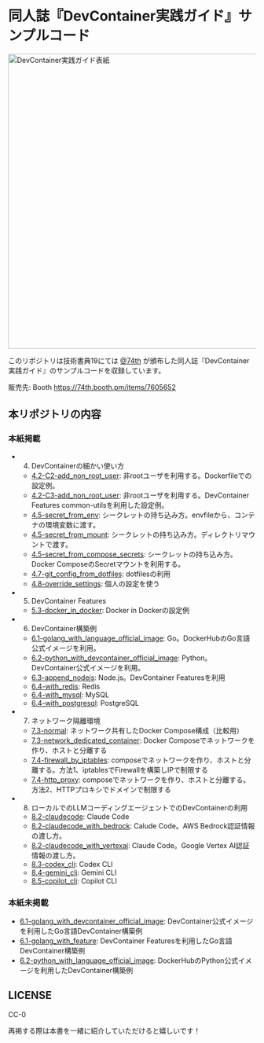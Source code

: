 # 同人誌『DevContainer実践ガイド』サンプルコード

<img src="./material/ebook.png" alt="DevContainer実践ガイド表紙" width="600"/>

このリポジトリは技術書典19にては [@74th](https://github.com/74th) が頒布した同人誌『DevContainer実践ガイド』のサンプルコードを収録しています。

販売先: Booth https://74th.booth.pm/items/7605652

## 本リポジトリの内容

### 本紙掲載

- 4. DevContainerの細かい使い方
  - [4.2-C2-add_non_root_user](4.2-C2-add_non_root_user): 非rootユーザを利用する。Dockerfileでの設定例。
  - [4.2-C3-add_non_root_user](4.2-C3-add_non_root_user): 非rootユーザを利用する。DevContainer Features common-utilsを利用した設定例。
  - [4.5-secret_from_env](4.5-secret_from_env): シークレットの持ち込み方。envfileから、コンテナの環境変数に渡す。
  - [4.5-secret_from_mount](4.5-secret_from_mount): シークレットの持ち込み方。ディレクトリマウントで渡す。
  - [4.5-secret_from_compose_secrets](4.5-secret_from_compose_secrets): シークレットの持ち込み方。Docker ComposeのSecretマウントを利用する。
  - [4.7-git_config_from_dotfiles](4.7-git_config_from_dotfiles): dotfilesの利用
  - [4.8-override_settings](4.8-override_settings): 個人の設定を使う
- 5. DevContainer Features
  - [5.3-docker_in_docker](5.3-docker_in_docker): Docker in Dockerの設定例
- 6. DevContainer構築例
  - [6.1-golang_with_language_official_image](6.1-golang_with_language_official_image): Go。DockerHubのGo言語公式イメージを利用。
  - [6.2-python_with_devcontainer_official_image](6.2-python_with_devcontainer_official_image): Python。DevContainer公式イメージを利用。
  - [6.3-append_nodejs](6.3-append_nodejs): Node.js。DevContainer Featuresを利用
  - [6.4-with_redis](6.4-with_redis): Redis
  - [6.4-with_mysql](6.4-with_mysql): MySQL
  - [6.4-with_postgresql](6.4-with_postgresql): PostgreSQL
- 7. ネットワーク隔離環境
  - [7.3-normal](7.3-normal): ネットワーク共有したDocker Compose構成（比較用）
  - [7.3-network_dedicated_container](7.3-network_dedicated_container): Docker Composeでネットワークを作り、ホストと分離する
  - [7.4-firewall_by_iptables](7.4-firewall_by_iptables): composeでネットワークを作り、ホストと分離する。方法1、iptablesでFirewallを構築しIPで制限する
  - [7.4-http_proxy](7.4-http_proxy): composeでネットワークを作り、ホストと分離する。方法2、HTTPプロキシでドメインで制限する
- 8. ローカルでのLLMコーディングエージェントでのDevContainerの利用
  - [8.2-claudecode](8.2-claudecode): Claude Code
  - [8.2-claudecode_with_bedrock](8.2-claudecode_with_bedrock): Calude Code。AWS Bedrock認証情報の渡し方。
  - [8.2-claudecode_with_vertexai](8.2-claudecode_with_vertexai): Claude Code。Google Vertex AI認証情報の渡し方。
  - [8.3-codex_cli](8.3-codex_cli): Codex CLI
  - [8.4-gemini_cli](8.4-gemini_cli): Gemini CLI
  - [8.5-copilot_cli](8.5-copilot_cli): Copilot CLI

### 本紙未掲載

- [6.1-golang_with_devcontainer_official_image](6.1-golang_with_devcontainer_official_image): DevContainer公式イメージを利用したGo言語DevContainer構築例
- [6.1-golang_with_feature](6.1-golang_with_feature): DevContainer Featuresを利用したGo言語DevContainer構築例
- [6.2-python_with_language_official_image](6.2-python_with_language_official_image): DockerHubのPython公式イメージを利用したDevContainer構築例

## LICENSE

CC-0

再掲する際は本書を一緒に紹介していただけると嬉しいです！
